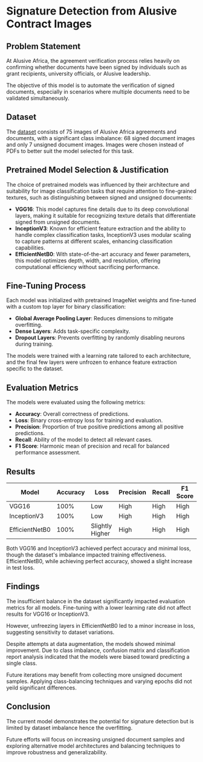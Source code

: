 # Signature Detection from Alusive Contract Images

## Problem Statement
At Alusive Africa, the agreement verification process relies heavily on confirming whether documents have been signed by individuals such as grant recipients, university officials, or Alusive leadership. 

The objective of this model is to automate the verification of signed documents, especially in scenarios where multiple documents need to be validated simultaneously.

## Dataset
The [dataset](https://drive.google.com/file/d/1Fnjy9BTNIW9Pgwt-stZbq6_VvZtXe_yH/view?usp=sharing) consists of 75 images of Alusive Africa agreements and documents, with a significant class imbalance: 68 signed document images and only 7 unsigned document images. Images were chosen instead of PDFs to better suit the model selected for this task.

## Pretrained Model Selection & Justification
The choice of pretrained models was influenced by their architecture and suitability for image classification tasks that require attention to fine-grained textures, such as distinguishing between signed and unsigned documents:

- **VGG16**: This model captures fine details due to its deep convolutional layers, making it suitable for recognizing texture details that differentiate signed from unsigned documents.
- **InceptionV3**: Known for efficient feature extraction and the ability to handle complex classification tasks, InceptionV3 uses modular scaling to capture patterns at different scales, enhancing classification capabilities.
- **EfficientNetB0**: With state-of-the-art accuracy and fewer parameters, this model optimizes depth, width, and resolution, offering computational efficiency without sacrificing performance.

## Fine-Tuning Process
Each model was initialized with pretrained ImageNet weights and fine-tuned with a custom top layer for binary classification:

- **Global Average Pooling Layer**: Reduces dimensions to mitigate overfitting.
- **Dense Layers**: Adds task-specific complexity.
- **Dropout Layers**: Prevents overfitting by randomly disabling neurons during training.

The models were trained with a learning rate tailored to each architecture, and the final few layers were unfrozen to enhance feature extraction specific to the dataset.

## Evaluation Metrics
The models were evaluated using the following metrics:

- **Accuracy**: Overall correctness of predictions.
- **Loss**: Binary cross-entropy loss for training and evaluation.
- **Precision**: Proportion of true positive predictions among all positive predictions.
- **Recall**: Ability of the model to detect all relevant cases.
- **F1 Score**: Harmonic mean of precision and recall for balanced performance assessment.

## Results

| Model        | Accuracy | Loss | Precision | Recall | F1 Score |
|--------------|----------|------|-----------|--------|----------|
| VGG16        | 100%     | Low  | High      | High   | High     |
| InceptionV3  | 100%     | Low  | High      | High   | High     |
| EfficientNetB0 | 100%  | Slightly Higher | High | High | High |

Both VGG16 and InceptionV3 achieved perfect accuracy and minimal loss, though the dataset's imbalance impacted training effectiveness. EfficientNetB0, while achieving perfect accuracy, showed a slight increase in test loss.

## Findings
The insufficient balance in the dataset significantly impacted evaluation metrics for all models. Fine-tuning with a lower learning rate did not affect results for VGG16 or InceptionV3. 

However, unfreezing layers in EfficientNetB0 led to a minor increase in loss, suggesting sensitivity to dataset variations.

Despite attempts at data augmentation, the models showed minimal improvement. Due to class imbalance, confusion matrix and classification report analysis indicated that the models were biased toward predicting a single class. 

Future iterations may benefit from collecting more unsigned document samples. Applying class-balancing techniques and varying epochs did not yeild significant differences.

## Conclusion
The current model demonstrates the potential for signature detection but is limited by dataset imbalance hence the overfitting. 

Future efforts will focus on increasing unsigned document samples and exploring alternative model architectures and balancing techniques to improve robustness and generalizability.
